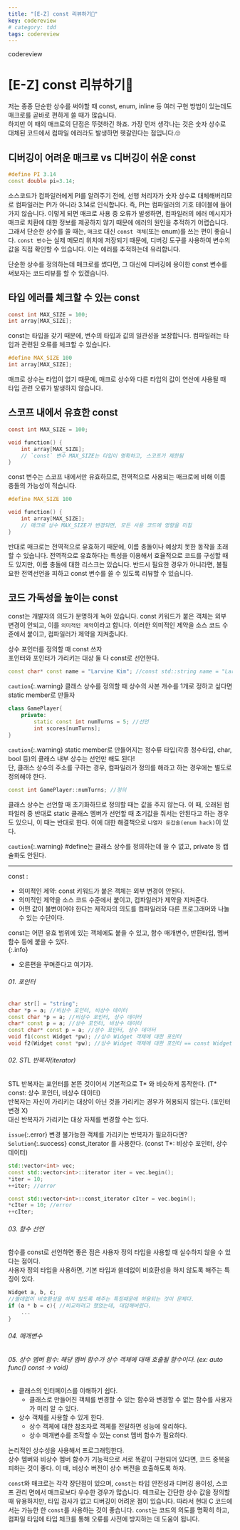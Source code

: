 ```yaml
---
title: "[E-Z] const 리뷰하기🍨"
key: codereview
# category: tdd
tags: codereview
---
```

codereview
<!--more-->

# [E-Z] const 리뷰하기🍨
저는 종종 단순한 상수를 써야할 때 const, enum, inline 등 여러 구현 방법이 있는데도 매크로를 곧바로 편하게 쓸 때가 많습니다.  
하지만 이 때의 매크로의 단점은 뚜렷하긴 하죠. 가장 먼저 생각나는 것은 숫자 상수로 대체된 코드에서 컴파일 에러라도 발생하면 헷갈린다는 점입니다.🙄  

## 디버깅이 어려운 매크로 vs 디버깅이 쉬운 const
```cpp
#define PI 3.14
const double pi=3.14;
```

소스코드가 컴파일러에게 PI를 알려주기 전에, 선행 처리자가 숫자 상수로 대체해버리므로 컴파일러는 PI가 아니라 3.14로 인식합니다. 즉, PI는 컴파일러의 기호 테이블에 들어가지 않습니다. 이렇게 되면 매크로 사용 중 오류가 발생하면, 컴파일러의 에러 메시지가 매크로 치환에 대한 정보를 제공하지 않기 때문에 에러의 원인을 추적하기 어렵습니다. 그래서 단순한 상수를 쓸 때는, `매크로` 대신 `const 객체`(또는 enum)를 쓰는 편이 좋습니다. `const 변수`는 실제 메모리 위치에 저장되기 때문에, 디버깅 도구를 사용하여 변수의 값을 직접 확인할 수 있습니다. 이는 에러를 추적하는데 유리합니다.   

단순한 상수를 정의하는데 매크로를 썼다면, 그 대신에 디버깅에 용이한 const 변수를 써보자는 코드리뷰를 할 수 있겠습니다.  

## 타입 에러를 체크할 수 있는 const

```c
const int MAX_SIZE = 100;
int array[MAX_SIZE];
```

const는 타입을 갖기 때문에, 변수의 타입과 값의 일관성을 보장합니다. 컴파일러는 타입과 관련된 오류를 체크할 수 있습니다.


```c
#define MAX_SIZE 100
int array[MAX_SIZE];
```

매크로 상수는 타입이 없기 때문에, 매크로 상수와 다른 타입의 값이 연산에 사용될 때 타입 관련 오류가 발생하지 않습니다.  


## 스코프 내에서 유효한 const
```c
const int MAX_SIZE = 100;

void function() {
    int array[MAX_SIZE];
    // `const` 변수 MAX_SIZE는 타입이 명확하고, 스코프가 제한됨
}
```


const 변수는 스코프 내에서만 유효하므로, 전역적으로 사용되는 매크로에 비해 이름 충돌의 가능성이 적습니다.  

```c
#define MAX_SIZE 100

void function() {
    int array[MAX_SIZE];
    // 매크로 상수 MAX_SIZE가 변경되면, 모든 사용 코드에 영향을 미침
}
```

반대로 매크로는 전역적으로 유효하기 때문에, 이름 충돌이나 예상치 못한 동작을 초래할 수 있습니다. 전역적으로 유효하다는 특성을 이용해서 효율적으로 코드를 구성할 때도 있지만, 이름 충돌에 대한 리스크는 있습니다. 반드시 필요한 경우가 아니라면, 불필요한 전역선언을 피하고 const 변수를 쓸 수 있도록 리뷰할 수 있습니다.    


## 코드 가독성을 높이는 const
const는 개발자의 의도가 분명하게 녹아 있습니다. const 키워드가 붙은 객체는 외부 변경이 안되고, 이를 `의미적인 제약`이라고 합니다. 이러한 의미적인 제약을 소스 코드 수준에서 붙이고, 컴파일러가 제약을 지켜줍니다.  




상수 포인터를 정의할 때 const 쓰자  
포인터와 포인터가 가리키는 대상 둘 다 const로 선언한다.  
```cpp
const char* const name = "Larvine Kim"; //const std::string name = "Larvine Kim";
```

`caution`{:.warning} 클래스 상수를 정의할 때 상수의 사본 개수를 1개로 정하고 싶다면 static member로 만들자  
```cpp
class GamePlayer{
    private:
        static const int numTurns = 5; //선언
        int scores[numTurns];
}
```

`caution`{:.warning} static member로 만들어지는 정수류 타입(각종 정수타입, char, bool 등)의 클래스 내부 상수는 선언만 해도 된다!  
단, 클래스 상수의 주소를 구하는 경우, 컴파일러가 정의를 해라고 하는 경우에는 별도로 정의해야 한다.  

```cpp 
const int GamePlayer::numTurns; //정의
```
클래스 상수는 선언할 때 초기화하므로 정의할 때는 값을 주지 않는다. 이 때, 오래된 컴파일러 중 반대로 static 클래스 멤버가 선언할 때 초기값을 줘서는 안된다고 하는 경우도 있으니, 
이 때는 반대로 한다. 이에 대한 해결책으로 `나열자 둔갑술(enum hack)`이 있다.      

`caution`{:.warning} #define는 클래스 상수를 정의하는데 쓸 수 없고, private 등 캡슐화도 안된다.  

---


const
: 
- 의미적인 제약: const 키워드가 붙은 객체는 외부 변경이 안된다.
- 의미적인 제약을 소스 코드 수준에서 붙이고, 컴파일러가 제약을 지켜준다.
- 어떤 값이 불변이어야 한다는 제작자의 의도를 컴파일러와 다른 프로그래머와 나눌 수 있는 수단이다.

const는 어떤 유효 범위에 있는 객체에도 붙을 수 있고, 함수 매개변수, 반환타입, 멤버함수 등에 붙을 수 있다.  
{:.info}
- 오른편을 꾸며준다고 여기자.

###### 01. 포인터

```cpp
char str[] = "string";
char *p = a; //비상수 포인터, 비상수 데이터
const char *p = a; //비상수 포인터, 상수 데이터
char* const p = a; //상수 포인터, 비상수 데이터
const char* const p = a; //상수 포인터, 상수 데이터
void f1(const Widget *pw); //상수 Widget 객체에 대한 포인터
void f2(Widget const *pw); //상수 Widget 객체에 대한 포인터 == const Widget *
```

###### 02. STL 반복자(iterator)
STL 반복자는 포인터를 본뜬 것이어서 기본적으로 T* 와 비슷하게 동작한다. (T* const: 상수 포인터, 비상수 데이터)  
반복자는 자신이 가리키는 대상이 아닌 것을 가리키는 경우가 허용되지 않는다. (포인터 변경 X)  
대신 반복자가 가리키는 대상 자체를 변경할 수는 있다.  

`issue`{:.error} 변경 불가능한 객체를 가리키는 반복자가 필요하다면?  
`Solution`{:.success} const_iterator 를 사용한다. (const T*: 비상수 포인터, 상수 데이터)  

```cpp
std::vector<int> vec;
const std::vector<int>::iterator iter = vec.begin();
*iter = 10; 
++iter; //error

const std::vector<int>::const_iterator cIter = vec.begin();
*cIter = 10; //error
++cIter;
```

###### 03. 함수 선언
함수를 const로 선언하면 좋은 점은 사용자 정의 타입을 사용할 때 실수하지 않을 수 있다는 점이다.  
사용자 정의 타입을 사용하면, 기본 타입과 쓸데없이 비호환성을 하지 않도록 해주는 특징이 있다.  
```cpp
Widget a, b, c;
//쓸데없이 비호환성을 하지 않도록 해주는 특징때문에 허용되는 것이 문제다.
if (a * b = c){ //비교하려고 했었는데, 대입해버렸다.  
    ...
}
```

###### 04. 매개변수

###### 05. 상수 멤버 함수: 해당 멤버 함수가 상수 객체에 대해 호출될 함수이다. (ex: auto func() const -> void)
* 클래스의 인터페이스를 이해하기 쉽다.  
  * 클래스로 만들어진 객체를 변경할 수 있는 함수와 변경할 수 없는 함수를 사용자가 미리 알 수 있다.  
* 상수 객체를 사용할 수 있게 한다.
  * 상수 객체에 대한 참조자로 객체를 전달하면 성능에 유리하다. 
  * 상수 매개변수를 조작할 수 있는 const 멤버 함수가 필요하다. 


논리적인 상수성을 사용해서 프로그래밍한다.  
상수 멤버와 비상수 멤버 함수가 기능적으로 서로 똑같이 구현되어 있다면, 코드 중복을 피하는 것이 좋다. 
이 때, 비상수 버전이 상수 버전을 호출하도록 하자.  


`const`와 매크로는 각각 장단점이 있으며, `const`는 타입 안전성과 디버깅 용이성, 스코프 관리 면에서 매크로보다 우수한 경우가 많습니다. 매크로는 간단한 상수 값을 정의할 때 유용하지만, 타입 검사가 없고 디버깅이 어려운 점이 있습니다. 따라서 현대 C 코드에서는 가능한 한 `const`를 사용하는 것이 좋습니다. `const`는 코드의 의도를 명확히 하고, 컴파일 타임에 타입 체크를 통해 오류를 사전에 방지하는 데 도움이 됩니다.